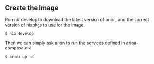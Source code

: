 ## Create the Image

Run nix develop to download the latest version of arion, and the correct version
of nixpkgs to use for the image.

    $ nix develop

Then we can simply ask arion to run the services defined in arion-compose.nix

    $ arion up -d
